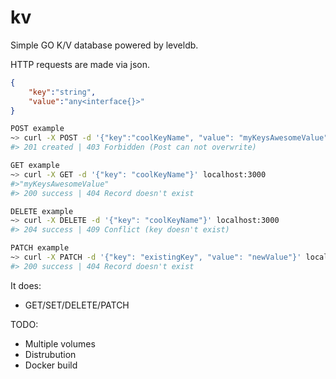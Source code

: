 # kv
Simple GO K/V database powered by leveldb.

HTTP requests are made via json.
```json
{
    "key":"string",
    "value":"any<interface{}>"
}
```

```bash
POST example
~> curl -X POST -d '{"key":"coolKeyName", "value": "myKeysAwesomeValue"}' localhost:3000
#> 201 created | 403 Forbidden (Post can not overwrite)

GET example
~> curl -X GET -d '{"key": "coolKeyName"}' localhost:3000
#>"myKeysAwesomeValue"
#> 200 success | 404 Record doesn't exist

DELETE example
~> curl -X DELETE -d '{"key": "coolKeyName"}' localhost:3000
#> 204 success | 409 Conflict (key doesn't exist)

PATCH example
~> curl -X PATCH -d '{"key": "existingKey", "value": "newValue"}' localhost:3000
#> 200 success | 404 Record doesn't exist
```

It does:
- GET/SET/DELETE/PATCH

TODO:
- Multiple volumes
- Distrubution
- Docker build
